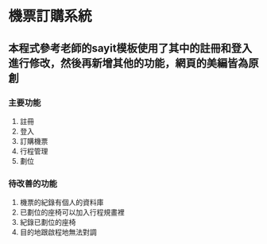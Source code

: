 # 機票訂購系統
## 本程式參考老師的sayit模板使用了其中的註冊和登入進行修改，然後再新增其他的功能，網頁的美編皆為原創
### 主要功能

1. 註冊
2. 登入
3. 訂購機票
4. 行程管理
5. 劃位

### 待改善的功能

1. 機票的紀錄有個人的資料庫
2. 已劃位的座椅可以加入行程規畫裡
3. 紀錄已劃位的座椅
4. 目的地跟啟程地無法對調

